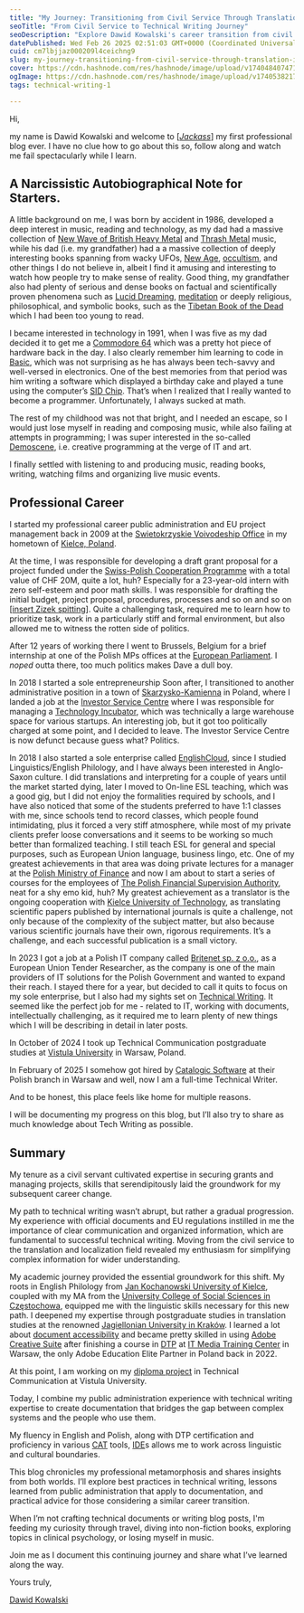 ```yaml
---
title: "My Journey: Transitioning from Civil Service Through Translation, Interpreting, ESL Teaching and EU Tendering Research to Technical Writing"
seoTitle: "From Civil Service to Technical Writing Journey"
seoDescription: "Explore Dawid Kowalski's career transition from civil service to technical writing, uncovering insights and lessons from each role along the way"
datePublished: Wed Feb 26 2025 02:51:03 GMT+0000 (Coordinated Universal Time)
cuid: cm7lbjjaz000209l4ceichng9
slug: my-journey-transitioning-from-civil-service-through-translation-interpreting-esl-teaching-and-eu-tendering-research-to-technical-writing
cover: https://cdn.hashnode.com/res/hashnode/image/upload/v1740484074719/6da74fb1-613f-435b-b180-0f1e9e693881.png
ogImage: https://cdn.hashnode.com/res/hashnode/image/upload/v1740538217916/55286e36-07b5-4c06-ab39-2a7200874332.jpeg
tags: technical-writing-1

---
```


Hi,

my name is Dawid Kowalski and welcome to \[[*Jackass*](https://youtu.be/X8_9eYfpQ9w?si=WALPd6hJ07mL1JaR)\] my first professional blog ever. I have no clue how to go about this so, follow along and watch me fail spectacularly while I learn.

## A Narcissistic Autobiographical Note for Starters.

A little background on me, I was born by accident in 1986, developed a deep interest in music, reading and technology, as my dad had a massive collection of [New Wave of British Heavy Metal](https://en.wikipedia.org/wiki/New_wave_of_British_heavy_metal) and [Thrash Metal](https://en.wikipedia.org/wiki/Thrash_metal) music, while his dad (i.e. my grandfather) had a a massive collection of deeply interesting books spanning from wacky UFOs, [New Age](https://en.wikipedia.org/wiki/New_age), [occultism](https://en.wikipedia.org/wiki/Occultism), and other things I do not believe in, albeit I find it amusing and interesting to watch how people try to make sense of reality. Good thing, my grandfather also had plenty of serious and dense books on factual and scientifically proven phenomena such as [Lucid Dreaming](https://en.wikipedia.org/wiki/Lucid_dream), [meditation](https://en.wikipedia.org/wiki/Meditation) or deeply religious, philosophical, and symbolic books, such as the [Tibetan Book of the Dead](https://en.wikipedia.org/wiki/Bardo_Thodol) which I had been too young to read.

I became interested in technology in 1991, when I was five as my dad decided it to get me a [Commodore 64](https://en.wikipedia.org/wiki/Commodore_64) which was a pretty hot piece of hardware back in the day. I also clearly remember him learning to code in [Basic](https://en.wikipedia.org/wiki/BASIC), which was not surprising as he has always been tech-savvy and well-versed in electronics. One of the best memories from that period was him writing a software which displayed a birthday cake and played a tune using the computer’s [SID Chip](https://en.wikipedia.org/wiki/MOS_Technology_6581). That’s when I realized that I really wanted to become a programmer. Unfortunately, I always sucked at math.

The rest of my childhood was not that bright, and I needed an escape, so I would just lose myself in reading and composing music, while also failing at attempts in programming; I was super interested in the so-called [Demoscene](https://en.wikipedia.org/wiki/Demoscene), i.e. creative programming at the verge of IT and art.

I finally settled with listening to and producing music, reading books, writing, watching films and organizing live music events.

## Professional Career

I started my professional career public administration and EU project management back in 2009 at the [Swietokrzyskie Voivodeship Office](https://www.kielce.uw.gov.pl/en) in my hometown of [Kielce, Poland](https://en.wikipedia.org/wiki/Kielce).

At the time, I was responsible for developing a draft grant proposal for a project funded under the [Swiss-Polish Cooperation Programme](https://www.eda.admin.ch/schweizerbeitrag/en/home/news/news.html/content/schweizerbeitrag/en/meta/news/2023/kooperationsprogramm_schweiz-polen) with a total value of CHF 20M, quite a lot, huh? Especially for a 23-year-old intern with zero self-esteem and poor math skills. I was responsible for drafting the initial budget, project proposal, procedures, processes and so on and so on \[[insert Zizek spitting](https://youtu.be/B0c2LjKdqqw?si=Qvkh4hMj6VRpwdpj)\]. Quite a challenging task, required me to learn how to prioritize task, work in a particularly stiff and formal environment, but also allowed me to witness the rotten side of politics.

After 12 years of working there I went to Brussels, Belgium for a brief internship at one of the Polish MPs offices at the [European Parliament](https://www.europarl.europa.eu/portal/en). I *noped* outta there, too much politics makes Dave a dull boy.

In 2018 I started a sole entrepreneurship Soon after, I transitioned to another administrative position in a town of [Skarzysko-Kamienna](https://en.wikipedia.org/wiki/Skar%C5%BCysko-Kamienna) in Poland, where I landed a job at the [Investor Service Centre](https://coi.skarzysko.pl/www/) where I was responsible for managing a [Technology Incubator](https://sit.skarzysko.pl/), which was technically a large warehouse space for various startups. An interesting job, but it got too politically charged at some point, and I decided to leave. The Investor Service Centre is now defunct because guess what? Politics.

In 2018 I also started a sole enterprise called [EnglishCloud](https://www.linkedin.com/company/18407373/), since I studied Linguistics/English Philology, and I have always been interested in Anglo-Saxon culture. I did translations and interpreting for a couple of years until the market started dying, later I moved to On-line ESL teaching, which was a good gig, but I did not enjoy the formalities required by schools, and I have also noticed that some of the students preferred to have 1:1 classes with me, since schools tend to record classes, which people found intimidating, plus it forced a very stiff atmosphere, while most of my private clients prefer loose conversations and it seems to be working so much better than formalized teaching. I still teach ESL for general and special purposes, such as European Union language, business lingo, etc. One of my greatest achievements in that area was doing private lectures for a manager at the [Polish Ministry of Finance](https://www.gov.pl/web/finance) and now I am about to start a series of courses for the employees of [The Polish Financial Supervision Authority](https://www.knf.gov.pl/en/), neat for a shy emo kid, huh? My greatest achievement as a translator is the ongoing cooperation with [Kielce University of Technology](https://international.tu.kielce.pl/), as translating scientific papers published by international journals is quite a challenge, not only because of the complexity of the subject matter, but also because various scientific journals have their own, rigorous requirements. It’s a challenge, and each successful publication is a small victory.

In 2023 I got a job at a Polish IT company called [Britenet sp. z o.o.](https://britenet.eu/), as a European Union Tender Researcher, as the company is one of the main providers of IT solutions for the Polish Government and wanted to expand their reach. I stayed there for a year, but decided to call it quits to focus on my sole enterprise, but I also had my sights set on [Technical Writing](https://en.wikipedia.org/wiki/Technical_writing). It seemed like the perfect job for me - related to IT, working with documents, intellectually challenging, as it required me to learn plenty of new things which I will be describing in detail in later posts.

In October of 2024 I took up Technical Communication postgraduate studies at [Vistula University](https://vistula.edu.pl/en/educational-offers/postgraduate-studies) in Warsaw, Poland.

In February of 2025 I somehow got hired by [Catalogic Software](https://www.catalogicsoftware.com/) at their Polish branch in Warsaw and well, now I am a full-time Technical Writer.

And to be honest, this place feels like home for multiple reasons.

I will be documenting my progress on this blog, but I’ll also try to share as much knowledge about Tech Writing as possible.

## Summary

My tenure as a civil servant cultivated expertise in securing grants and managing projects, skills that serendipitously laid the groundwork for my subsequent career change.

My path to technical writing wasn’t abrupt, but rather a gradual progression. My experience with official documents and EU regulations instilled in me the importance of clear communication and organized information, which are fundamental to successful technical writing. Moving from the civil service to the translation and localization field revealed my enthusiasm for simplifying complex information for wider understanding.

My academic journey provided the essential groundwork for this shift. My roots in English Philology from [Jan Kochanowski University of Kielce](https://en.ujk.edu.pl/), coupled with my MA from the [University College of Social Sciences in Częstochowa](https://ucss.eu/), equipped me with the linguistic skills necessary for this new path. I deepened my expertise through postgraduate studies in translation studies at the renowned [Jagiellonian University in Kraków](https://en.uj.edu.pl/en_GB/start). I learned a lot about [document accessibility](https://support.microsoft.com/en-us/office/make-your-word-documents-accessible-to-people-with-disabilities-d9bf3683-87ac-47ea-b91a-78dcacb3c66d) and became pretty skilled in using [Adobe Creative Suite](https://www.googleadservices.com/pagead/aclk?sa=L&ai=DChcSEwjB4bjOp-CLAxWDlYMHHdquCCsYABADGgJlZg&co=1&ase=2&gclid=Cj0KCQiA8fW9BhC8ARIsACwHqYqg8yqmpBJrvgfibPKeiERsd-rH3E8tlY2TGb5KRefDV0fRqYj9GyQaAranEALw_wcB&ohost=www.google.com&cid=CAESVuD2r0vex293JvahJzR72oO2fzFo7OV8CPn_oRsWOfaWy2_kgttgV-_rFTSWjFeLicFBj0pd2H9z_8L4xu5i89a_eQiiy52WpuvtGhWVrDYQAPLtjP8-&sig=AOD64_0At4tMZ5aKK90M41XGGH4mNgR5Tg&q&nis=4&adurl&ved=2ahUKEwjfqrTOp-CLAxWSRPEDHV2nNMAQ0Qx6BAhBEAE) after finishing a course in [DTP](https://en.wikipedia.org/wiki/Desktop_publishing) at [IT Media Training Center](https://itmedia.pl/) in Warsaw, the only Adobe Education Elite Partner in Poland back in 2022.

At this point, I am working on my [diploma project](https://github.com/kowalski-dawid/Eurorack_Synthesizers_for_Dummies) in Technical Communication at Vistula University.

Today, I combine my public administration experience with technical writing expertise to create documentation that bridges the gap between complex systems and the people who use them.

My fluency in English and Polish, along with DTP certification and proficiency in various [CAT](https://en.wikipedia.org/wiki/Computer-assisted_translation) tools, [IDE](https://en.wikipedia.org/wiki/Integrated_development_environment)s allows me to work across linguistic and cultural boundaries.

This blog chronicles my professional metamorphosis and shares insights from both worlds. I’ll explore best practices in technical writing, lessons learned from public administration that apply to documentation, and practical advice for those considering a similar career transition.

When I’m not crafting technical documents or writing blog posts, I'm feeding my curiosity through travel, diving into non-fiction books, exploring topics in clinical psychology, or losing myself in music.

Join me as I document this continuing journey and share what I’ve learned along the way.

Yours truly,

[Dawid Kowalski](http://linktr.ee/dawidkowalski)